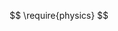 $$
\require{physics}
$$
<!--
$$
\makeatletter
\newlength\xvec@height%
\newlength\xvec@depth%
\newlength\xvec@width%
\newcommand{\xvec}[2][]{%
  \ifmmode%
    \settoheight{\xvec@height}{$#2$}%
    \settodepth{\xvec@depth}{$#2$}%
    \settowidth{\xvec@width}{$#2$}%
  \else%
    \settoheight{\xvec@height}{#2}%
    \settodepth{\xvec@depth}{#2}%
    \settowidth{\xvec@width}{#2}%
  \fi%
  \def\xvec@arg{#1}%
  \def\xvec@dd{:}%
  \def\xvec@d{.}%
  \raisebox{.2ex}{\raisebox{\xvec@height}{\rlap{%
    \kern.05em
    \begin{tikzpicture}[scale=1]
    \pgfsetroundcap
    \draw (.05em,0)--(\xvec@width-.05em,0);
    \draw (\xvec@width-.05em,0)--(\xvec@width-.15em, .075em);
    \draw (\xvec@width-.05em,0)--(\xvec@width-.15em,-.075em);
    \ifx\xvec@arg\xvec@d%
      \fill(\xvec@width*.45,.5ex) circle (.5pt);%
    \else\ifx\xvec@arg\xvec@dd%
      \fill(\xvec@width*.30,.5ex) circle (.5pt);%
      \fill(\xvec@width*.65,.5ex) circle (.5pt);%
    \fi\fi%
    \end{tikzpicture}%
  }}}%
  #2%
}

\let\stdvec\vec
\renewcommand{\vec}[1]{\xvec[]{#1}}
$$
 -->
$$
\newcommand{\udots}[1]{%
    \tikz[baseline=(todotted.base)]{
        \node[inner sep=1pt,outer sep=0pt] (todotted) {#1};
        \draw[densely dotted] (todotted.south west) -- (todotted.south east);
    }%
}%
\newcommand\eqq{\mathrel{\overset{\makebox[0pt]{\mbox{\small ?}}}{=}}}
$$
$$
\newcommand{\dvec}[1]{\dot{\vec{#1}}}
\newcommand{\ddvec}[1]{\ddot{\vec{#1}}}
\newcommand{\pdv}[1]{\frac{\partial }{\partial #1}}
$$


$$
\newcommand{\agl}[2]{\langle#1 \, #2 \rangle} %%%% Some definition for the spinor braket in four and six dimensions %%%%%
\newcommand{\sqr}[2]{\lbrack #1 \, #2 \rbrack}
\newcommand{\aglb}[2]{\langle #1 \, #2 \rangle}
\newcommand{\inv}[1]{\frac{1}{#1} } % 1 / foo
\newcommand{\ag}[1]{\agl{}{#1\,} }  % single argument angle brackets <foo>
\newcommand{\sq}[1]{\sqr{}{#1\,} }  % single argument square brackets [foo]
\newcommand{\sabrv}[2]{\lbrack#1\,#2\rangle}
\newcommand{\asbrv}[2]{\langle#1\,#2\rbrack}
\newcommand{\sabr}[4]{\lbrack#1_{\dot{#2}}\, #3_{#4}\rangle}
\newcommand{\asbr}[4]{\langle#1_{#2} \, #3_{\dot{#4}}\rbrack}
\newcommand{\afour}[8]{\langle#1_{#2}\, #3_{#4}\, #5_{#6}\, #7_{#8} \rangle}
\newcommand{\bfour}[8]{\lbrack#1_{\dot{#2}}\, #3_{\dot{#4}}\, #5_{\dot{#6}}\, #7_{\dot{#8}}\rbrack}
\newcommand{\tu}[2][\lambda]{\tilde{{#1}}^{\dot{#2}}}
\newcommand{\td}[2][\lambda]{\tilde{{#1}}_{\dot{#2}}}
\newcommand{\lu}[1]{\lambda^{#1}}
\newcommand{\ltu}[1][\alpha]{\tu{#1}}
\newcommand{\lthd}[1]{\hat{\tilde{\lambda}}_{#1}}
\newcommand{\lh}{\hat{\lambda}}
\newcommand{\ld}[1]{\lambda_{#1}}
\newcommand{\lmt}{\tilde{\lambda}}
\newcommand{\lmtd}[1][\alpha]{\td{#1}}
\newcommand{\ltd}[1]{\tilde{\lambda}_{\dot{#1}}}
\newcommand{\muu}[1]{\mu^{#1}}
\newcommand{\mtu}[1]{\tilde{\mu}^{\dot{#1}}}
\newcommand{\mud}[1]{\mu_{#1}}
\newcommand{\mtd}[1]{\tilde{\mu}_{\dot{#1}}}
$$
<!-- %%%% Some useful character %%%% -->
$$
\renewcommand{\L}{\mathcal{L}}
\newcommand{\Lg}{\text{L}}
\renewcommand{\H}{\hat{H}}
\newcommand{\sgn}{\text{sgn}}
\newcommand{\one}{\mathbb{1}}
\newcommand{\RR}{\mathbb{R}}
\newcommand{\CC}{\mathbb{C}}
\newcommand{\cA}{\mathcal{A}}
\newcommand{\cN}{\mathcal{N}}
\newcommand{\cL}{\mathcal{L}}
\newcommand{\cO}{\mathcal{O}}
\newcommand{\tb}{\tilde{b}}
\newcommand{\dij}{\delta_{ij}}
\newcommand{\sA}{\mathscr{A}}
\newcommand{\parallelsum}{\mathbin{/\mkern-5mu/}}
$$
<!-- %%% Samuel: defining brackets -->
$$
\newcommand{\al}[2][\,]{\langle \, #2 #1}
\newcommand{\ar}[2][\,]{#2 #1 \rangle}
\newcommand{\slf}[2][\,]{\lbrack \, #2 #1}
\newcommand{\sr}[2][\,]{#2 #1 \rbrack}
\newcommand{\surround}[3][\,]{#2 #1  #3}
\newcommand{\bss}[3][\,]{ \surround[#1]{\slf[]{#2}}{\sr[\,]{#3}}}
\newcommand{\bsa}[3][\,]{ \surround[#1]{\slf[]{#2}}{\ar[\,]{#3}}}
\newcommand{\bas}[3][\,]{ \surround[#1]{\al[]{#2}}{\sr[\,]{#3}}}
\newcommand{\baa}[3][\,]{ \surround[#1]{\al[]{#2}}{\ar[\,]{#3}}}
\newcommand{\bsms}[3]{\bss[{\surround{|}{#2 \,}{|}}]{#1}{#3}}
\newcommand{\bsma}[3]{\bsa[{\surround{|}{#2 \,}{|}}]{#1}{#3}}
\newcommand{\bams}[3]{\bas[{\surround{|}{#2 \,}{|}}]{#1}{#3}}
\newcommand{\bama}[3]{\baa[{\surround{|}{#2 \,}{|}}]{#1}{#3}}
\newcommand\abs[1]{\lvert #1 \rvert}
$$
<!-- %% Usage: \bams{left}{center}{right} < left | center | right ]
%% Usage: \bsa{left}{right} < left right >
%% Usage: \bss{left}{right} [ left right >
-->
